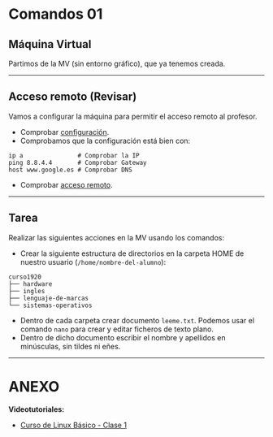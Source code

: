 
# Comandos 01

## Máquina Virtual

Partimos de la MV (sin entorno gráfico), que ya tenemos creada.

---

## Acceso remoto (Revisar)

Vamos a configurar la máquina para permitir el acceso remoto al profesor.

* Comprobar [configuración](../../global/configuracion/debian.md).
* Comprobamos que la configuración está bien con:
```
ip a               # Comprobar la IP
ping 8.8.4.4       # Comprobar Gateway
host www.google.es # Comprobar DNS
```

* Comprobar [acceso remoto](../../global/acceso-remoto/opensuse.md).

---

## Tarea

Realizar las siguientes acciones en la MV usando los comandos:
* Crear la siguiente estructura de directorios en la carpeta HOME de nuestro usuario (`/home/nombre-del-alumno`):
```
curso1920
├── hardware
├── ingles
├── lenguaje-de-marcas
└── sistemas-operativos
```

* Dentro de cada carpeta crear documento `leeme.txt`. Podemos usar el comando `nano` para crear y editar ficheros de texto plano.
* Dentro de dicho documento escribir el nombre y apellidos en minúsculas, sin tildes ni eñes.

---
# ANEXO

**Videotutoriales:**
* [Curso de Linux Básico - Clase 1](https://www.youtube.com/watch?v=09hrTL5w-Jc)
